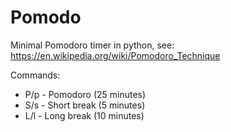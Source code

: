 # Pomodo

Minimal Pomodoro timer in python, see: https://en.wikipedia.org/wiki/Pomodoro_Technique

Commands:
- P/p - Pomodoro (25 minutes)
- S/s - Short break (5 minutes)
- L/l - Long break (10 minutes)
